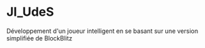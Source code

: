 # JI_UdeS
Développement d'un joueur intelligent en se basant sur une version simplifiée de BlockBlitz
